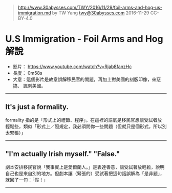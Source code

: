 > http://www.30abysses.com/TWY/2016/11/29/foil-arms-and-hog-us-immigration.md
> by TW Yang <twy@30abysses.com> 2016-11-29 CC-BY-4.0

# U.S Immigration - Foil Arms and Hog 解說

* 影片： https://www.youtube.com/watch?v=Rjab8fanzHc
* 長度： 0m58s
* 大意：這個影片是故意誤解移民官的問題，再加上對美國的刻版印像，來惡搞、
諷刺美國。


---
## It's just a formality.

formality 指的是「形式上的禮節、程序」。在這裡的語氣是移民官想讓受試者放
輕鬆些，類似「形式上／照規定，我必須問你一些問題（但就只是個形式，所以別
太緊張）」


---
## "I'm actually Irish myself."  "False."

劇本安排移民官說「我事實上是愛爾蘭人。」是表達善意，讓受試著放輕鬆，說明
自己也是來自別的地方。但劇本讓（緊張的）受試著把這句話誤解為「是非題」，
就回了一句：「假！」


---
